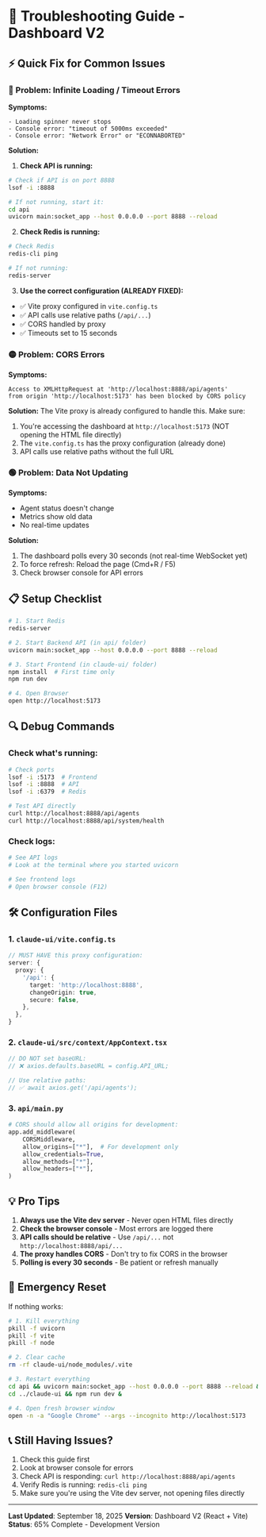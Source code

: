 # 🔧 Troubleshooting Guide - Dashboard V2

## ⚡ Quick Fix for Common Issues

### 🔴 Problem: Infinite Loading / Timeout Errors

**Symptoms:**
```
- Loading spinner never stops
- Console error: "timeout of 5000ms exceeded"
- Console error: "Network Error" or "ECONNABORTED"
```

**Solution:**

1. **Check API is running:**
```bash
# Check if API is on port 8888
lsof -i :8888

# If not running, start it:
cd api
uvicorn main:socket_app --host 0.0.0.0 --port 8888 --reload
```

2. **Check Redis is running:**
```bash
# Check Redis
redis-cli ping

# If not running:
redis-server
```

3. **Use the correct configuration (ALREADY FIXED):**
- ✅ Vite proxy configured in `vite.config.ts`
- ✅ API calls use relative paths (`/api/...`)
- ✅ CORS handled by proxy
- ✅ Timeouts set to 15 seconds

### 🟡 Problem: CORS Errors

**Symptoms:**
```
Access to XMLHttpRequest at 'http://localhost:8888/api/agents'
from origin 'http://localhost:5173' has been blocked by CORS policy
```

**Solution:**
The Vite proxy is already configured to handle this. Make sure:
1. You're accessing the dashboard at `http://localhost:5173` (NOT opening the HTML file directly)
2. The `vite.config.ts` has the proxy configuration (already done)
3. API calls use relative paths without the full URL

### 🟢 Problem: Data Not Updating

**Symptoms:**
- Agent status doesn't change
- Metrics show old data
- No real-time updates

**Solution:**
1. The dashboard polls every 30 seconds (not real-time WebSocket yet)
2. To force refresh: Reload the page (Cmd+R / F5)
3. Check browser console for API errors

## 📋 Setup Checklist

```bash
# 1. Start Redis
redis-server

# 2. Start Backend API (in api/ folder)
uvicorn main:socket_app --host 0.0.0.0 --port 8888 --reload

# 3. Start Frontend (in claude-ui/ folder)
npm install  # First time only
npm run dev

# 4. Open Browser
open http://localhost:5173
```

## 🔍 Debug Commands

### Check what's running:
```bash
# Check ports
lsof -i :5173  # Frontend
lsof -i :8888  # API
lsof -i :6379  # Redis

# Test API directly
curl http://localhost:8888/api/agents
curl http://localhost:8888/api/system/health
```

### Check logs:
```bash
# See API logs
# Look at the terminal where you started uvicorn

# See frontend logs
# Open browser console (F12)
```

## 🛠️ Configuration Files

### 1. `claude-ui/vite.config.ts`
```typescript
// MUST HAVE this proxy configuration:
server: {
  proxy: {
    '/api': {
      target: 'http://localhost:8888',
      changeOrigin: true,
      secure: false,
    },
  },
}
```

### 2. `claude-ui/src/context/AppContext.tsx`
```typescript
// DO NOT set baseURL:
// ❌ axios.defaults.baseURL = config.API_URL;

// Use relative paths:
// ✅ await axios.get('/api/agents');
```

### 3. `api/main.py`
```python
# CORS should allow all origins for development:
app.add_middleware(
    CORSMiddleware,
    allow_origins=["*"],  # For development only
    allow_credentials=True,
    allow_methods=["*"],
    allow_headers=["*"],
)
```

## 💡 Pro Tips

1. **Always use the Vite dev server** - Never open HTML files directly
2. **Check the browser console** - Most errors are logged there
3. **API calls should be relative** - Use `/api/...` not `http://localhost:8888/api/...`
4. **The proxy handles CORS** - Don't try to fix CORS in the browser
5. **Polling is every 30 seconds** - Be patient or refresh manually

## 🚨 Emergency Reset

If nothing works:

```bash
# 1. Kill everything
pkill -f uvicorn
pkill -f vite
pkill -f node

# 2. Clear cache
rm -rf claude-ui/node_modules/.vite

# 3. Restart everything
cd api && uvicorn main:socket_app --host 0.0.0.0 --port 8888 --reload &
cd ../claude-ui && npm run dev &

# 4. Open fresh browser window
open -n -a "Google Chrome" --args --incognito http://localhost:5173
```

## 📞 Still Having Issues?

1. Check this guide first
2. Look at browser console for errors
3. Check API is responding: `curl http://localhost:8888/api/agents`
4. Verify Redis is running: `redis-cli ping`
5. Make sure you're using the Vite dev server, not opening files directly

---

**Last Updated**: September 18, 2025
**Version**: Dashboard V2 (React + Vite)
**Status**: 65% Complete - Development Version
